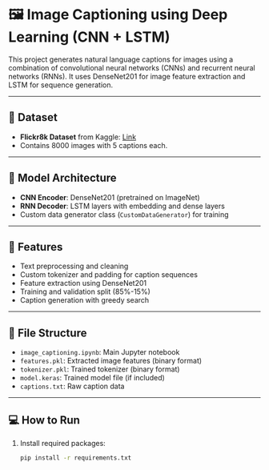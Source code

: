 # 🖼️ Image Captioning using Deep Learning (CNN + LSTM)

This project generates natural language captions for images using a combination of convolutional neural networks (CNNs) and recurrent neural networks (RNNs). It uses DenseNet201 for image feature extraction and LSTM for sequence generation.

---

## 📂 Dataset

- **Flickr8k Dataset** from Kaggle: [Link](https://www.kaggle.com/datasets/adityajn105/flickr8k)
- Contains 8000 images with 5 captions each.

---

## 🧠 Model Architecture

- **CNN Encoder**: DenseNet201 (pretrained on ImageNet)
- **RNN Decoder**: LSTM layers with embedding and dense layers
- Custom data generator class (`CustomDataGenerator`) for training

---

## 🔧 Features

- Text preprocessing and cleaning
- Custom tokenizer and padding for caption sequences
- Feature extraction using DenseNet201
- Training and validation split (85%-15%)
- Caption generation with greedy search

---

## 📁 File Structure

- `image_captioning.ipynb`: Main Jupyter notebook
- `features.pkl`: Extracted image features (binary format)
- `tokenizer.pkl`: Trained tokenizer (binary format)
- `model.keras`: Trained model file (if included)
- `captions.txt`: Raw caption data

---

## 💻 How to Run

1. Install required packages:
   ```bash
   pip install -r requirements.txt

